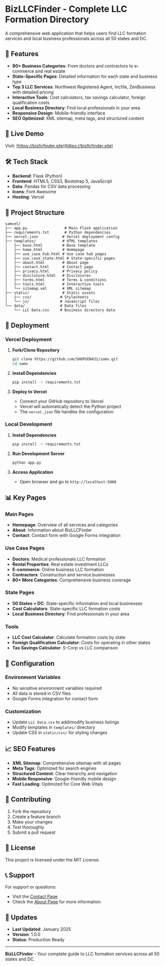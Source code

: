 # BizLLCFinder - Complete LLC Formation Directory

A comprehensive web application that helps users find LLC formation services and local business professionals across all 50 states and DC.

## 🌟 Features

- **80+ Business Categories**: From doctors and contractors to e-commerce and real estate
- **State-Specific Pages**: Detailed information for each state and business type
- **Top 3 LLC Services**: Northwest Registered Agent, Incfile, ZenBusiness with detailed pricing
- **Interactive Tools**: Cost calculators, tax savings calculator, foreign qualification costs
- **Local Business Directory**: Find local professionals in your area
- **Responsive Design**: Mobile-friendly interface
- **SEO Optimized**: XML sitemap, meta tags, and structured content

## 🚀 Live Demo

Visit: [https://bizllcfinder.site](https://bizllcfinder.site)

## 🛠️ Tech Stack

- **Backend**: Flask (Python)
- **Frontend**: HTML5, CSS3, Bootstrap 5, JavaScript
- **Data**: Pandas for CSV data processing
- **Icons**: Font Awesome
- **Hosting**: Vercel

## 📁 Project Structure

```
samvel/
├── app.py                 # Main Flask application
├── requirements.txt       # Python dependencies
├── vercel.json           # Vercel deployment config
├── templates/            # HTML templates
│   ├── base.html         # Base template
│   ├── home.html         # Homepage
│   ├── use_case_hub.html # Use case hub pages
│   ├── use_case_state.html # State-specific pages
│   ├── about.html        # About page
│   ├── contact.html      # Contact page
│   ├── privacy.html      # Privacy policy
│   ├── disclosure.html   # Disclosures
│   ├── terms.html        # Terms & conditions
│   ├── tools.html        # Interactive tools
│   └── sitemap.xml       # XML sitemap
├── static/               # Static assets
│   ├── css/             # Stylesheets
│   └── js/              # JavaScript files
└── data/                # Data files
    └── LLC Data.csv     # Business directory data
```

## 🚀 Deployment

### Vercel Deployment

1. **Fork/Clone Repository**
   ```bash
   git clone https://github.com/SHOPGEN431/samv.git
   cd samv
   ```

2. **Install Dependencies**
   ```bash
   pip install -r requirements.txt
   ```

3. **Deploy to Vercel**
   - Connect your GitHub repository to Vercel
   - Vercel will automatically detect the Python project
   - The `vercel.json` file handles the configuration

### Local Development

1. **Install Dependencies**
   ```bash
   pip install -r requirements.txt
   ```

2. **Run Development Server**
   ```bash
   python app.py
   ```

3. **Access Application**
   - Open browser and go to `http://localhost:5000`

## 📊 Key Pages

### Main Pages
- **Homepage**: Overview of all services and categories
- **About**: Information about BizLLCFinder
- **Contact**: Contact form with Google Forms integration

### Use Case Pages
- **Doctors**: Medical professionals LLC formation
- **Rental Properties**: Real estate investment LLCs
- **E-commerce**: Online business LLC formation
- **Contractors**: Construction and service businesses
- **80+ More Categories**: Comprehensive business coverage

### State Pages
- **50 States + DC**: State-specific information and local businesses
- **Cost Calculators**: State-specific LLC formation costs
- **Local Business Directory**: Find professionals in your area

### Tools
- **LLC Cost Calculator**: Calculate formation costs by state
- **Foreign Qualification Calculator**: Costs for operating in other states
- **Tax Savings Calculator**: S-Corp vs LLC comparison

## 🔧 Configuration

### Environment Variables
- No sensitive environment variables required
- All data is stored in CSV files
- Google Forms integration for contact form

### Customization
- Update `LLC Data.csv` to add/modify business listings
- Modify templates in `templates/` directory
- Update CSS in `static/css/` for styling changes

## 📈 SEO Features

- **XML Sitemap**: Comprehensive sitemap with all pages
- **Meta Tags**: Optimized for search engines
- **Structured Content**: Clear hierarchy and navigation
- **Mobile Responsive**: Google-friendly mobile design
- **Fast Loading**: Optimized for Core Web Vitals

## 🤝 Contributing

1. Fork the repository
2. Create a feature branch
3. Make your changes
4. Test thoroughly
5. Submit a pull request

## 📄 License

This project is licensed under the MIT License.

## 📞 Support

For support or questions:
- Visit the [Contact Page](https://bizllcfinder.site/contact/)
- Check the [About Page](https://bizllcfinder.site/about/) for more information

## 🔄 Updates

- **Last Updated**: January 2025
- **Version**: 1.0.0
- **Status**: Production Ready

---

**BizLLCFinder** - Your complete guide to LLC formation services across all 50 states and DC.

